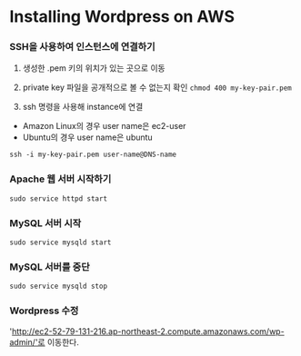 # Installing Wordpress on AWS
### SSH을 사용하여 인스턴스에 연결하기
1. 생성한 .pem 키의 위치가 있는 곳으로 이동

2. private key 파일을 공개적으로 볼 수 없는지 확인
`chmod 400 my-key-pair.pem`

3. ssh 명령을 사용해 instance에 연결
- Amazon Linux의 경우 user name은 ec2-user
- Ubuntu의 경우 user name은 ubuntu

`ssh -i my-key-pair.pem user-name@DNS-name`

### Apache 웹 서버 시작하기
`sudo service httpd start`

### MySQL 서버 시작
`sudo service mysqld start`
### MySQL 서버를 중단
`sudo service mysqld stop`

### Wordpress 수정
'http://ec2-52-79-131-216.ap-northeast-2.compute.amazonaws.com/wp-admin/'로 이동한다.
